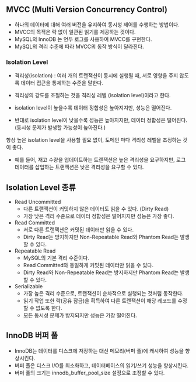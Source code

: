 ## MVCC (Multi Version Concurrency Control)
- 하나의 데이터에 대해 여러 버전을 유지하여 동시성 제어를 수행하는 방법이다.
- MVCC의 목적은 락 없이 일관된 읽기를 제공하는 것이다.
- MySQL의 InnoDB 는 언두 로그를 사용하여 MVCC를 구현한다.
- MySQL의 격리 수준에 따라 MVCC의 동작 방식이 달라진다.

### Isolation Level
- 격리성(isolation) : 여러 개의 트랜잭션이 동시에 실행될 때, 서로 영향을 주지 않도록 데이터 접근을 통제하는 수준을 말한다.
- 격리성의 강도를 조절하는 것을 격리성 레벨 (isolation level)이라고 한다.

- isolation level이 높을수록 데이터 정합성은 높아지지만, 성능은 떨어진다.
- 반대로 isolation level이 낮을수록 성능은 높아지지만, 데이터 정합성은 떨어진다. (동시성 문제가 발생할 가능성이 높아진다.)

항상 높은 isolation level을 사용할 필요 없이, 도메인 마다 격리성 레벨을 조정하는 것이 좋다.
- 예를 들어, 재고 수량을 업데이트하는 트랜잭션은 높은 격리성을 요구하지만, 로그 데이터를 삽입하는 트랜잭션은 낮은 격리성을 요구할 수 있다.

## Isolation Level 종류
- Read Uncommitted
    - 다른 트랜잭션이 커밋하지 않은 데이터도 읽을 수 있다. (Dirty Read)
    - 가장 낮은 격리 수준으로 데이터 정합성은 떨어지지만 성능은 가장 좋다.
- Read Committed
    - 서로 다른 트랜잭션은 커밋된 데이터만 읽을 수 있다.
    - Dirty Read는 방지하지만 Non-Repeatable Read와 Phantom Read는 발생할 수 있다.
- Repeatable Read
  - MySQL의 기본 격리 수준이다.
  - Read Committed와 동일하게 커밋된 데이터만 읽을 수 있다.
  - Dirty Read와 Non-Repeatable Read는 방지하지만 Phantom Read는 발생할 수 있다.
- Serializable
  - 가장 높은 격리 수준으로, 트랜잭션이 순차적으로 실행되는 것처럼 동작한다.
  - 읽기 작업 또한 락(공유 잠금)을 획득하여 다른 트랜잭션이 해당 레코드를 수정할 수 없도록 한다.
  - 모든 동시성 문제가 방지되지만 성능은 가장 떨어진다.

## InnoDB 버퍼 풀
- InnoDB는 데이터를 디스크에 저장하는 대신 메모리(버퍼 풀)에 캐시하여 성능을 향상시킨다.
- 버퍼 풀은 디스크 I/O를 최소화하고, 데이터베이스의 읽기/쓰기 성능을 향상시킨다.
- 버퍼 풀의 크기는 innodb_buffer_pool_size 설정으로 조정할 수 있다.
